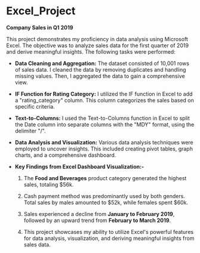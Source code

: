 # Excel_Project
**Company Sales in Q1 2019**

This project demonstrates my proficiency in data analysis using Microsoft Excel. The objective was to analyze sales data for the first quarter of 2019 and derive meaningful insights. The following tasks were performed:

* **Data Cleaning and Aggregation:** The dataset consisted of 10,001 rows of sales data. I cleaned the data by removing duplicates and handling missing values. Then, I aggregated the data to gain a comprehensive view.
* **IF Function for Rating Category:** I utilized the IF function in Excel to add a "rating_category" column. This column categorizes the sales based on specific criteria.
* **Text-to-Columns:** I used the Text-to-Columns function in Excel to split the Date column into separate columns with the "MDY" format, using the delimiter "/".
* **Data Analysis and Visualization:** Various data analysis techniques were employed to uncover insights. This included creating pivot tables, graph charts, and a comprehensive dashboard.
* **Key Findings from Excel Dashboard Visualization:-**
 
     1. The **Food and Beverages** product category generated the highest sales, totaling $56k.

     2. Cash payment method was predominantly used by both genders. Total sales by males amounted to $52k, while females spent $60k.

     3. Sales experienced a decline from **January to February 2019**, followed by an upward trend from **February to March 2019**.

     4. This project showcases my ability to utilize Excel's powerful features for data analysis, visualization, and deriving meaningful insights from sales data.
